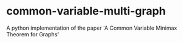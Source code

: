 # common-variable-multi-graph
A python implementation of the paper 'A Common Variable Minimax Theorem for Graphs'

